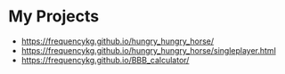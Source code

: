# My Projects

* <https://frequencykg.github.io/hungry_hungry_horse/>
* <https://frequencykg.github.io/hungry_hungry_horse/singleplayer.html>
* <https://frequencykg.github.io/BBB_calculator/>
